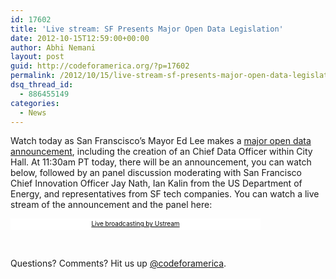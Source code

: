 ```yaml
---
id: 17602
title: 'Live stream: SF Presents Major Open Data Legislation'
date: 2012-10-15T12:59:00+00:00
author: Abhi Nemani
layout: post
guid: http://codeforamerica.org/?p=17602
permalink: /2012/10/15/live-stream-sf-presents-major-open-data-legislation/
dsq_thread_id:
  - 886455149
categories:
  - News
---
```

Watch today as San Franscisco&#8217;s Mayor Ed Lee makes a [major open data announcement](http://innovation.sfgov.org/open-data-legislation/), including the creation of an Chief Data Officer within City Hall. At 11:30am PT today, there will be an announcement, you can watch below, followed by an panel discussion moderating with San Francisco Chief Innovation Officer Jay Nath, Ian Kalin from the US Department of Energy, and representatives from SF tech companies. You can watch a live stream of the announcement and the panel here:



<a style="padding: 2px 0px 4px; width: 400px; background: #ffffff; display: block; color: #000000; font-weight: normal; font-size: 10px; text-decoration: underline; text-align: center;" href="http://www.ustream.tv/" target="_blank">Live broadcasting by Ustream</a>
  
&nbsp;

Questions? Comments? Hit us up [@codeforamerica](http://twitter.com/codeforamerica).